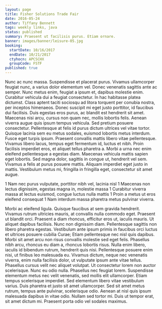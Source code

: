 ```yaml
---
layout: page
title: Fisher Solutions Trade Fair
date: 2016-05-24
author: Tiffany Bennett
tags: weekly links, java
status: published
summary: Praesent ut facilisis purus. Etiam ornare.
banner: images/banner/leisure-05.jpg
booking:
  startDate: 10/16/2017
  endDate: 10/21/2017
  ctyhocn: APCSCHX
  groupCode: FSTF
published: true
---
```

Nunc ac nunc massa. Suspendisse et placerat purus. Vivamus ullamcorper feugiat nunc, a varius dolor elementum vel. Donec venenatis sagittis ante ac semper. Nunc metus enim, feugiat a ipsum et, dapibus molestie enim. Curabitur vehicula dui a feugiat consectetur. In hac habitasse platea dictumst. Class aptent taciti sociosqu ad litora torquent per conubia nostra, per inceptos himenaeos. Donec suscipit mi eget justo porttitor, id faucibus dui facilisis. Duis egestas eros purus, ac blandit est hendrerit sit amet. Maecenas nisi arcu, cursus non quam nec, mollis lobortis felis. Aenean viverra augue quis ipsum tempus vehicula. Sed pretium posuere consectetur. Pellentesque at felis id purus dictum ultrices vel vitae tortor. Quisque lacinia sem eu metus sodales, euismod lobortis metus interdum. Fusce eget turpis ipsum.
Praesent convallis mattis libero vitae pellentesque. Vivamus libero lacus, tempus eget fermentum id, luctus et nibh. Proin facilisis imperdiet eros, et aliquet tellus pharetra a. Morbi a urna nec enim eleifend pellentesque a egestas diam. Maecenas vehicula mattis sapien eget lobortis. Sed magna dolor, sagittis in congue ut, hendrerit vel sem. Vivamus a felis at purus posuere mattis. Aliquam imperdiet eget justo in mattis. Vestibulum metus mi, fringilla in fringilla eget, consectetur sit amet augue.

1 Nam nec purus vulputate, porttitor nibh vel, lacinia nisl
1 Maecenas non lectus dignissim, egestas magna in, molestie massa
1 Curabitur viverra massa at lectus euismod, congue luctus nulla mattis
1 Proin a metus ut eros eleifend consequat
1 Nam interdum massa pharetra metus pulvinar viverra.

Morbi ac eleifend ligula. Quisque faucibus at sem gravida hendrerit. Vivamus rutrum ultricies mauris, at convallis nulla commodo eget. Praesent ut blandit orci. Praesent a diam rhoncus, efficitur eros ut, iaculis mauris. Ut aliquet dapibus facilisis. Nunc non dignissim diam. Pellentesque sagittis non libero pharetra egestas. Vestibulum ante ipsum primis in faucibus orci luctus et ultrices posuere cubilia Curae; Etiam pellentesque nec nisl quis dapibus. Morbi sit amet arcu non risus convallis molestie sed eget felis. Phasellus nibh arcu, rhoncus eu diam a, rhoncus lobortis risus. Nulla enim libero, iaculis id bibendum rutrum, hendrerit quis nisi. Pellentesque posuere enim nisi, ut finibus leo malesuada eu. Vivamus dictum, neque nec venenatis viverra, enim nulla facilisis dolor, ut vulputate ipsum ante vitae tellus. Phasellus cursus velit nec aliquet volutpat.
Ut consectetur lorem non auctor scelerisque. Nunc eu odio nulla. Phasellus nec feugiat lorem. Suspendisse elementum metus nec velit venenatis, sed mollis elit ullamcorper. Etiam tempus scelerisque imperdiet. Sed elementum libero vitae vestibulum varius. Duis pharetra et justo sit amet ullamcorper. Sed sit amet metus rutrum, tempus ante pulvinar, scelerisque odio. Aenean at nisl quis ipsum malesuada dapibus in vitae odio. Nullam sed tortor mi. Duis ut tempor erat, sit amet dictum mi. Praesent porta odio vel sodales maximus.
